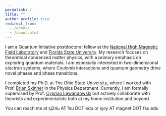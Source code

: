 ```yaml
---
permalink: /
title: ""
author_profile: true
redirect_from: 
  - /about/
  - /about.html
---
```


I am a Quantum Initiative postdoctoral fellow at the [National High Magnetic Field Laboratory](https://nationalmaglab.org) and [Florida State University](https://physics.fsu.edu). My research focuses on theoretical condensed matter physics, with a primary emphasis on exploring quantum materials. I am especially interested in two-dimensional electron systems, where Coulomb interactions and quantum geometry drive novel phases and phase transitions.

I completed my Ph.D. at The Ohio State University, where I worked with Prof. [Brian Skinner](https://sites.google.com/view/skinner-physics) in the Physics Department. Currently, I am formally supervised by Prof. [Cyprian Lewandowski](https://physics.fsu.edu/person/cyprian-lewandowski) but actively collaborate with theorists and experimentalists both at my home institution and beyond.

You can reach me at sj24u AT fsu DOT edu or sjoy AT magnet DOT fsu.edu
